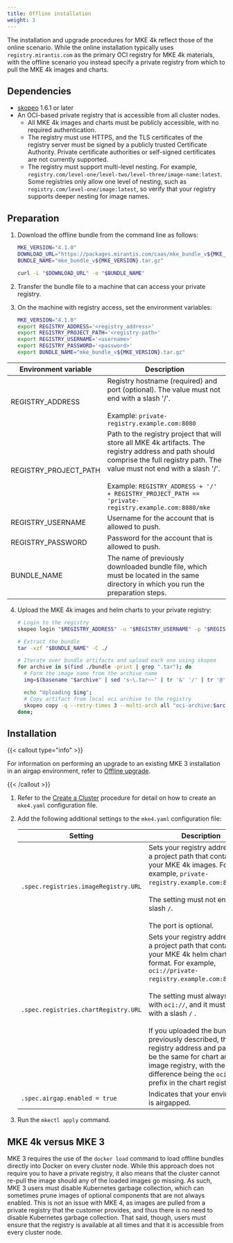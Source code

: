 ```yaml
---
title: Offline installation
weight: 3
---
```


The installation and upgrade procedures for MKE 4k reflect those of the online
scenario. While the online installation typically uses
`registry.mirantis.com` as the primary OCI registry for MKE
 4k materials, with the offline scenario you instead specify a private
registry from which to pull the MKE 4k images and charts.

## Dependencies ##

- [skopeo](https://github.com/containers/skopeo) 1.6.1 or later
- An OCI-based private registry that is accessible from all cluster nodes.
  - All MKE 4k images and charts must be publicly accessible, with no required authentication.
  - The registry must use HTTPS, and the TLS certificates of the registry server
  must be signed by a publicly trusted Certificate Authority. Private certificate authorities or self-signed certificates are not currently supported.
  - The registry must support multi-level nesting. For example,
    `registry.com/level-one/level-two/level-three/image-name:latest`. Some
    registries only allow one level of nesting, such as
    `registry.com/level-one/image:latest`, so verify that your registry
    supports deeper nesting for image names.

## Preparation ##

1. Download the offline bundle from the command line as follows:

     ```bash
     MKE_VERSION="4.1.0"
     DOWNLOAD_URL="https://packages.mirantis.com/caas/mke_bundle_v${MKE_VERSION}.tar.gz"
     BUNDLE_NAME="mke_bundle_v${MKE_VERSION}.tar.gz"

     curl -L "$DOWNLOAD_URL" -o "$BUNDLE_NAME"
     ```

2. Transfer the bundle file to a machine that can access your private registry.

3. On the machine with registry access, set the environment variables:

   ```bash
   MKE_VERSION="4.1.0"
   export REGISTRY_ADDRESS='<registry_address>'
   export REGISTRY_PROJECT_PATH='<registry-path>'
   export REGISTRY_USERNAME='<username>'
   export REGISTRY_PASSWORD='<password>'
   export BUNDLE_NAME="mke_bundle_v${MKE_VERSION}.tar.gz"
   ```

| Environment variable                             | Description                                                                                                                                                                                                                                                                                 |
|--------------------------------------------------|---------------------------------------------------------------------------------------------------------------------------------------------------------------------------------------------------------------------------------------------------------------------------------------------|
| REGISTRY_ADDRESS       | Registry hostname (required) and port (optional). The value must not end with a slash '/'.<br><br>Example: `private-registry.example.com:8080`                                                                                                                                              |
| REGISTRY_PROJECT_PATH        | Path to the registry project that will store all MKE 4k artifacts. The registry address and path should comprise the full registry path. The value must not end with a slash '/'.<br><br>Example: `REGISTRY_ADDRESS + '/' + REGISTRY_PROJECT_PATH == 'private-registry.example.com:8080/mke` |
| REGISTRY_USERNAME                | Username for the account that is allowed to push.                                                                                                                                                                                                                                           |
| REGISTRY_PASSWORD        | Password for the account that is allowed to push.                                                                                                                                                                                                                                           |
| BUNDLE_NAME| The name of previously downloaded bundle file, which must be located in the same directory in which you run the preparation steps.                                                                                                                                                          |

4. Upload the MKE 4k images and helm charts to your private registry:

   ```bash
   # Login to the registry
   skopeo login "$REGISTRY_ADDRESS" -u "$REGISTRY_USERNAME" -p "$REGISTRY_PASSWORD"

   # Extract the bundle
   tar -xzf "$BUNDLE_NAME" -C ./

   # Iterate over bundle artifacts and upload each one using skopeo
   for archive in $(find ./bundle -print | grep ".tar"); do
     # Form the image name from the archive name
     img=$(basename "$archive" | sed 's~\.tar~~' | tr '&' '/' | tr '@' ':');

     echo "Uploading $img";
     # Copy artifact from local oci archive to the registry
     skopeo copy -q --retry-times 3 --multi-arch all "oci-archive:$archive" "docker://$REGISTRY_ADDRESS/$REGISTRY_PROJECT_PATH/$img";
   done;
   ```

## Installation ##

{{< callout type="info" >}}

For information on performing an upgrade to an existing MKE 3 installation in an
airgap environment, refer to [Offline
upgrade](../../upgrade-from-mke-3x/perform-migration#offline-upgrade).

{{< /callout >}}

1. Refer to the [Create a Cluster](../create-cluster/#initialize-deployment) procedure for detail on
how to create an `mke4.yaml` configuration file.

2. Add the following additional settings to the `mke4.yaml` configuration file:

   | Setting                            | Description                                                                                                                                                                                                                                                                                                                                                                                                                                   |
   |------------------------------------|-----------------------------------------------------------------------------------------------------------------------------------------------------------------------------------------------------------------------------------------------------------------------------------------------------------------------------------------------------------------------------------------------------------------------------------------------|
   | `.spec.registries.imageRegistry.URL` | Sets your registry address with a project path that contains your MKE 4k images. For example, `private-registry.example.com:8080/mke`. <br><br>The setting must not end with a slash `/`.<br><br>The port is optional.                                                                                                                                                                                                                                                                   |
   | `.spec.registries.chartRegistry.URL` | Sets your registry address with a project path that contains your MKE 4k helm charts in OCI format. For example, `oci://private-registry.example.com:8080/mke`.<br><br>The setting must always start with `oci://`, and it must not end with a slash `/` .<br><br>If you uploaded the bundle as previously described, the registry address and path will be the same for chart and image registry, with the only difference being the `oci://` prefix in the chart registry URL. |
   | `.spec.airgap.enabled = true`        | Indicates that your environment is airgapped.                                                                                                                                                                                                                                                                                                                   |

3. Run the `mkectl apply` command.

## MKE 4k versus MKE 3 ##

MKE 3 requires the use of the `docker load` command to load offline bundles
directly into Docker on every cluster node. While this approach does not
require you to have a private registry, it also means that the cluster cannot
re-pull the image should any of the loaded images go missing. As such, MKE 3
users must disable Kubernetes garbage collection, which can sometimes prune
images of optional components that are not always enabled. This is not an issue
with MKE 4, as images are pulled from a private registry that the customer
provides, and thus there is no need to disable Kubernetes garbage collection.
That said, though, users must ensure that the registry is available at all
times and that it is accessible from every cluster node.
